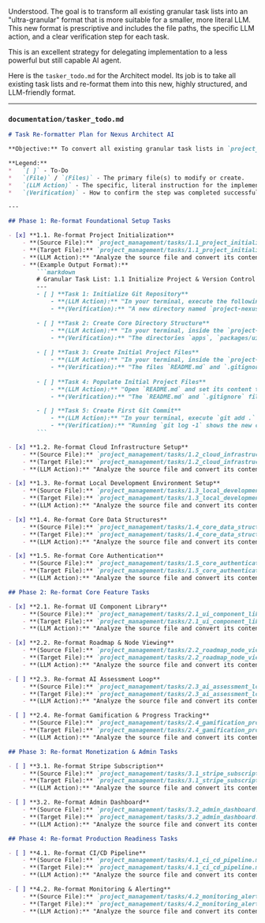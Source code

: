 Understood. The goal is to transform all existing granular task lists into an "ultra-granular" format that is more suitable for a smaller, more literal LLM. This new format is prescriptive and includes the file paths, the specific LLM action, and a clear verification step for each task.

This is an excellent strategy for delegating implementation to a less powerful but still capable AI agent.

Here is the `tasker_todo.md` for the Architect model. Its job is to take all existing task lists and re-format them into this new, highly structured, and LLM-friendly format.

---

### **`documentation/tasker_todo.md`**

```markdown
# Task Re-formatter Plan for Nexus Architect AI

**Objective:** To convert all existing granular task lists in `project_management/tasks/` into an ultra-granular, prescriptive format suitable for a 4B LLM agent. The new format must include explicit file paths, LLM actions, and verification steps for each logical task.

**Legend:**
*   `[ ]` - To-Do
*   `(File)` / `(Files)` - The primary file(s) to modify or create.
*   `(LLM Action)` - The specific, literal instruction for the implementation agent.
*   `(Verification)` - How to confirm the step was completed successfully.

---

## Phase 1: Re-format Foundational Setup Tasks

- [x] **1.1. Re-format Project Initialization**
    - **(Source File):** `project_management/tasks/1.1_project_initialization.md`
    - **(Target File):** `project_management/tasks/1.1_project_initialization.md` (Overwrite)
    - **(LLM Action):** "Analyze the source file and convert its contents into the ultra-granular format. Combine related shell commands into logical steps."
    - **(Example Output Format):**
        ```markdown
        # Granular Task List: 1.1 Initialize Project & Version Control
        ---
        - [ ] **Task 1: Initialize Git Repository**
            - **(LLM Action):** "In your terminal, execute the following commands in sequence: `mkdir project-nexus`, `cd project-nexus`, `git init`."
            - **(Verification):** "A new directory named `project-nexus` exists and contains a `.git` subdirectory."

        - [ ] **Task 2: Create Core Directory Structure**
            - **(LLM Action):** "In your terminal, inside the `project-nexus` directory, execute the following commands in sequence: `mkdir -p apps`, `mkdir -p packages/ui`, `mkdir -p packages/config`."
            - **(Verification):** "The directories `apps`, `packages/ui`, and `packages/config` exist at the root of the project."
        
        - [ ] **Task 3: Create Initial Project Files**
            - **(LLM Action):** "In your terminal, inside the `project-nexus` directory, execute: `touch README.md` and `touch .gitignore`."
            - **(Verification):** "The files `README.md` and `.gitignore` exist at the root of the project."
        
        - [ ] **Task 4: Populate Initial Project Files**
            - **(LLM Action):** "Open `README.md` and set its content to `# Project Nexus`. Then, open `.gitignore` and add the following lines: `node_modules`, `.next`, `.vercel`, `*.env.local`."
            - **(Verification):** "The `README.md` and `.gitignore` files contain the specified content."

        - [ ] **Task 5: Create First Git Commit**
            - **(LLM Action):** "In your terminal, execute `git add .` followed by `git commit -m 'feat: initial project structure and monorepo setup'`."
            - **(Verification):** "Running `git log -1` shows the new commit with the specified message."
        ```

- [x] **1.2. Re-format Cloud Infrastructure Setup**
    - **(Source File):** `project_management/tasks/1.2_cloud_infrastructure_setup.md`
    - **(Target File):** `project_management/tasks/1.2_cloud_infrastructure_setup.md` (Overwrite)
    - **(LLM Action):** "Analyze the source file and convert its contents into the ultra-granular format. Group steps logically (e.g., 'Create Supabase Project', 'Configure Vercel Environment'). For actions requiring web interaction, describe the clicks and inputs precisely."

- [x] **1.3. Re-format Local Development Environment Setup**
    - **(Source File):** `project_management/tasks/1.3_local_development_environment.md`
    - **(Target File):** `project_management/tasks/1.3_local_development_environment.md` (Overwrite)
    - **(LLM Action):** "Analyze the source file and convert its contents into the ultra-granular format. Ensure file creation and content pasting are separate, explicit steps."

- [x] **1.4. Re-format Core Data Structures**
    - **(Source File):** `project_management/tasks/1.4_core_data_structures.md`
    - **(Target File):** `project_management/tasks/1.4_core_data_structures.md` (Overwrite)
    - **(LLM Action):** "Analyze the source file and convert its contents into the ultra-granular format. Specify the exact Prisma commands to be run."

- [x] **1.5. Re-format Core Authentication**
    - **(Source File):** `project_management/tasks/1.5_core_authentication.md`
    - **(Target File):** `project_management/tasks/1.5_core_authentication.md` (Overwrite)
    - **(LLM Action):** "Analyze the source file and convert its contents into the ultra-granular format. Break down 'Implement signup method' into creating the file, writing the function signature, implementing the Supabase call, and handling the response."

## Phase 2: Re-format Core Feature Tasks

- [x] **2.1. Re-format UI Component Library**
    - **(Source File):** `project_management/tasks/2.1_ui_component_library.md`
    - **(Target File):** `project_management/tasks/2.1_ui_component_library.md` (Overwrite)
    - **(LLM Action):** "Analyze the source file and convert its contents into the ultra-granular format. For each component (`Button`, `Card`, etc.), create separate tasks for file creation, base component code, styling with Tailwind, and state implementation (e.g., hover, disabled)."

- [x] **2.2. Re-format Roadmap & Node Viewing**
    - **(Source File):** `project_management/tasks/2.2_roadmap_node_viewing.md`
    - **(Target File):** `project_management/tasks/2.2_roadmap_node_viewing.md` (Overwrite)
    - **(LLM Action):** "Analyze the source file and convert its contents into the ultra-granular format. Separate the tasks for data fetching logic from the tasks for UI rendering."

- [ ] **2.3. Re-format AI Assessment Loop**
    - **(Source File):** `project_management/tasks/2.3_ai_assessment_loop.md`
    - **(Target File):** `project_management/tasks/2.3_ai_assessment_loop.md` (Overwrite)
    - **(LLM Action):** "Analyze the source file and convert its contents into the ultra-granular format. Create distinct tasks for the frontend file upload UI, the Next.js API route creation, the LLM API call logic within the route, and the frontend logic to display the returned feedback."

- [ ] **2.4. Re-format Gamification & Progress Tracking**
    - **(Source File):** `project_management/tasks/2.4_gamification_progress_tracking.md`
    - **(Target File):** `project_management/tasks/2.4_gamification_progress_tracking.md` (Overwrite)
    - **(LLM Action):** "Analyze the source file and convert its contents into the ultra-granular format. Separate database logic (e.g., SQL function for updating streaks) from the API endpoint that calls it, and the frontend component that displays it."

## Phase 3: Re-format Monetization & Admin Tasks

- [ ] **3.1. Re-format Stripe Subscription**
    - **(Source File):** `project_management/tasks/3.1_stripe_subscription.md`
    - **(Target File):** `project_management/tasks/3.1_stripe_subscription.md` (Overwrite)
    - **(LLM Action):** "Analyze the source file and convert its contents into the ultra-granular format. Follow the successful pattern of separating tasks for UI, API routes, and webhook logic."

- [ ] **3.2. Re-format Admin Dashboard**
    - **(Source File):** `project_management/tasks/3.2_admin_dashboard.md`
    - **(Target File):** `project_management/tasks/3.2_admin_dashboard.md` (Overwrite)
    - **(LLM Action):** "Analyze the source file and convert its contents into the ultra-granular format. Create separate tasks for the protected admin layout, the user list table UI, the data fetching API for users, and the user editing modal."

## Phase 4: Re-format Production Readiness Tasks

- [ ] **4.1. Re-format CI/CD Pipeline**
    - **(Source File):** `project_management/tasks/4.1_ci_cd_pipeline.md`
    - **(Target File):** `project_management/tasks/4.1_ci_cd_pipeline.md` (Overwrite)
    - **(LLM Action):** "Analyze the source file and convert its contents into the ultra-granular format. Detail the exact YAML configuration for GitHub Actions or configuration steps in the Vercel dashboard."

- [ ] **4.2. Re-format Monitoring & Alerting**
    - **(Source File):** `project_management/tasks/4.2_monitoring_alerting.md`
    - **(Target File):** `project_management/tasks/4.2_monitoring_alerting.md` (Overwrite)
    - **(LLM Action):** "Analyze the source file and convert its contents into the ultra-granular format. Specify the code needed to initialize Sentry's SDK and the steps to set up a basic alert in the Sentry dashboard."
```
